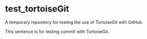 # test_tortoiseGit
A temporary repository for testing the use of TortoiseGit with GitHub

This sentence is for testing commit with TortoiseGit.
